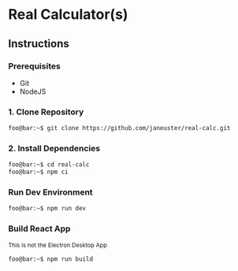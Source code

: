 # Real Calculator(s)

## Instructions
### Prerequisites
- Git
- NodeJS

### 1. Clone Repository
```bash
foo@bar:~$ git clone https://github.com/janeuster/real-calc.git
```

### 2. Install Dependencies
```bash
foo@bar:~$ cd real-calc
foo@bar:~$ npm ci
```

### Run Dev Environment
```bash
foo@bar:~$ npm run dev
```

### Build React App
<sub>This is not the Electron Desktop App</sub>
```bash
foo@bar:~$ npm run build
```
##